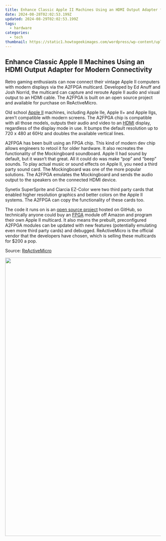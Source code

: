 ```yaml
---
title: Enhance Classic Apple II Machines Using an HDMI Output Adapter for Modern Connectivity
date: 2024-08-28T02:02:53.199Z
updated: 2024-08-29T02:02:53.199Z
tags:
  - hardware
categories:
  - tech
thumbnail: https://static1.howtogeekimages.com/wordpress/wp-content/uploads/2024/08/card.jpg
---
```


## Enhance Classic Apple II Machines Using an HDMI Output Adapter for Modern Connectivity

Retro gaming enthusiasts can now connect their vintage Apple II computers with modern displays via the A2FPGA multicard. Developed by Ed Anuff and Josh Norrid, the multicard can capture and reroute Apple II audio and visual output to an HDMI cable. The A2FPGA is built on an open source project and available for purchase on ReActiveMicro.

 Old school [Apple II](https://fix-guide.techidaily.com/how-to-use-life360-on-windows-pc-for-apple-iphone-15-plus-drfone-by-drfone-virtual-ios/) machines, including Apple IIe, Apple II+ and Apple IIgs, aren’t compatible with modern screens. The A2FPGA chip is compatible with all those models, outputs their audio and video to an [HDMI](https://android-unlock.techidaily.com/how-to-unlock-meizu-21-pro-bootloader-easily-by-drfone-android/) display, regardless of the display mode in use. It bumps the default resolution up to 720 x 480 at 60Hz and doubles the available vertical lines.

 A2FPGA has been built using an FPGA chip. This kind of modern dev chip allows engineers to retool it for older hardware. It also recreates the functionality of the Mockingboard soundboard. Apple II had sound by default, but it wasn’t that great. All it could do was make “pop” and “beep” sounds. To play actual music or sound effects on Apple II, you need a third party sound card. The Mockingboard was one of the more popular solutions. The A2FPGA emulates the Mockingboard and sends the audio output to the speakers on the connected HDMI device.

 Synetix SuperSprite and Ciarcia EZ-Color were two third party cards that enabled higher resolution graphics and better colors on the Apple II systems. The A2FPGA can copy the functionality of these cards too.

 The code it runs on is an [open source project](https://github.com/a2fpga/a2fpga%5Fcore/) hosted on GitHub, so technically anyone could buy an [FPGA](https://visual-screen-recording.techidaily.com/updated-2024-approved-cutting-edge-captures-top-10-online-video-recorders/) module off Amazon and program their own Apple II multicard. It also means the prebuilt, preconfigured A2FPGA modules can be updated with new features (potentially emulating even more third party cards) and debugged. ReActiveMicro is the official vendor that the developers have chosen, which is selling these multicards for $200 a pop.

 Source: [ReActiveMicro](https://www.reactivemicro.com/product/a2fpga-multicard/)

<ins class="adsbygoogle"
     style="display:block"
     data-ad-format="autorelaxed"
     data-ad-client="ca-pub-7571918770474297"
     data-ad-slot="1223367746"></ins>



<ins class="adsbygoogle"
     style="display:block"
     data-ad-client="ca-pub-7571918770474297"
     data-ad-slot="8358498916"
     data-ad-format="auto"
     data-full-width-responsive="true"></ins>



<!-- affiliate ads begin -->
<a href="https://tinyland.pxf.io/c/5597632/1793214/19135" target="_top" id="1793214"><img src="//a.impactradius-go.com/display-ad/19135-1793214" border="0" alt="" width="900" height="900"/></a><img height="0" width="0" src="https://imp.pxf.io/i/5597632/1793214/19135" style="position:absolute;visibility:hidden;" border="0" />
<!-- affiliate ads end -->